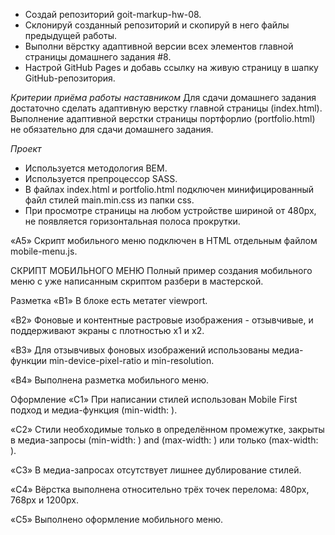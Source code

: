 - Создай репозиторий goit-markup-hw-08.
- Склонируй созданный репозиторий и скопируй в него файлы предыдущей работы.
- Выполни вёрстку адаптивной версии всех элементов главной страницы домашнего задания #8.
- Настрой GitHub Pages и добавь ссылку на живую страницу в шапку GitHub-репозитория.

_Критерии приёма работы наставником_
Для сдачи домашнего задания достаточно сделать адаптивную верстку главной страницы (index.html). Выполнение адаптивной верстки страницы портфорлио (portfolio.html) не обязательно для сдачи домашнего задания.

_Проект_

- Используется методология BEM.
- Используется препроцессор SASS.
- В файлах index.html и portfolio.html подключен минифицированный файл стилей main.min.css из папки css.
- При просмотре страницы на любом устройстве шириной от 480px, не появляется горизонтальная полоса прокрутки.

«A5» Скрипт мобильного меню подключен в HTML отдельным файлом mobile-menu.js.

СКРИПТ МОБИЛЬНОГО МЕНЮ
Полный пример создания мобильного меню с уже написанным скриптом разбери в мастерской.

Разметка
«B1» В блоке <head> есть метатег viewport.

«B2» Фоновые и контентные растровые изображения - отзывчивые, и поддерживают экраны с плотностью x1 и x2.

«B3» Для отзывчивых фоновых изображений использованы медиа-функции min-device-pixel-ratio и min-resolution.

«B4» Выполнена разметка мобильного меню.

Оформление
«C1» При написании стилей использован Mobile First подход и медиа-функция (min-width: ).

«C2» Стили необходимые только в определённом промежутке, закрыты в медиа-запросы (min-width: ) and (max-width: ) или только (max-width: ).

«C3» В медиа-запросах отсутствует лишнее дублирование стилей.

«C4» Вёрстка выполнена относительно трёх точек перелома: 480px, 768px и 1200px.

«C5» Выполнено оформление мобильного меню.
